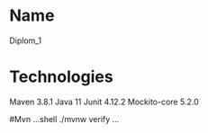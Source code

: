 # Name
 Diplom_1

# Technologies
Maven 3.8.1
Java 11
Junit 4.12.2
Mockito-core 5.2.0

#Mvn
...shell
./mvnw verify
...
